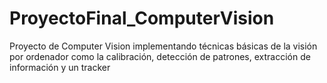 # ProyectoFinal_ComputerVision
 Proyecto de Computer Vision implementando técnicas básicas de la visión por ordenador como la calibración, detección de patrones, extracción de información y un tracker
